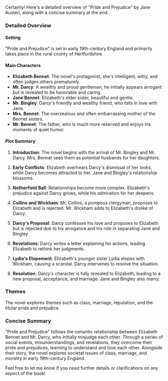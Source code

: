 Certainly! Here's a detailed overview of "Pride and Prejudice" by Jane Austen, along with a concise summary at the end.

### Detailed Overview

#### Setting
"Pride and Prejudice" is set in early 19th-century England and primarily takes place in the rural county of Hertfordshire.

#### Main Characters
- **Elizabeth Bennet**: The novel's protagonist, she's intelligent, witty, and often judges others prematurely.
- **Mr. Darcy**: A wealthy and proud gentleman, he initially appears arrogant but is revealed to be honorable and caring.
- **Jane Bennet**: Elizabeth's elder sister, beautiful and gentle.
- **Mr. Bingley**: Darcy's friendly and wealthy friend, who falls in love with Jane.
- **Mrs. Bennet**: The overzealous and often embarrassing mother of the Bennet sisters.
- **Mr. Bennet**: The father, who is much more reserved and enjoys his moments of quiet humor.

#### Plot Summary

1. **Introduction**: The novel begins with the arrival of Mr. Bingley and Mr. Darcy. Mrs. Bennet sees them as potential husbands for her daughters.

2. **Early Conflicts**: Elizabeth overhears Darcy's dismissal of her looks, while Darcy becomes attracted to her. Jane and Bingley's relationship blossoms.

3. **Netherfield Ball**: Relationships become more complex. Elizabeth's prejudice against Darcy grows, while his admiration for her deepens.

4. **Collins and Wickham**: Mr. Collins, a pompous clergyman, proposes to Elizabeth and is rejected. Mr. Wickham adds to Elizabeth's dislike of Darcy.

5. **Darcy's Proposal**: Darcy confesses his love and proposes to Elizabeth but is rejected due to his arrogance and his role in separating Jane and Bingley.

6. **Revelations**: Darcy writes a letter explaining his actions, leading Elizabeth to rethink her judgments.

7. **Lydia's Elopement**: Elizabeth's younger sister Lydia elopes with Wickham, causing a scandal. Darcy intervenes to resolve the situation.

8. **Resolution**: Darcy's character is fully revealed to Elizabeth, leading to a new proposal, acceptance, and marriage. Jane and Bingley also marry.

### Themes
The novel explores themes such as class, marriage, reputation, and the titular pride and prejudice.

### Concise Summary
"Pride and Prejudice" follows the romantic relationship between Elizabeth Bennet and Mr. Darcy, who initially misjudge each other. Through a series of social events, misunderstandings, and revelations, they overcome their pride and prejudices, learning to understand and love each other. Alongside their story, the novel explores societal issues of class, marriage, and morality in early 19th-century England.

Feel free to let me know if you need further details or clarifications on any aspect of the book!